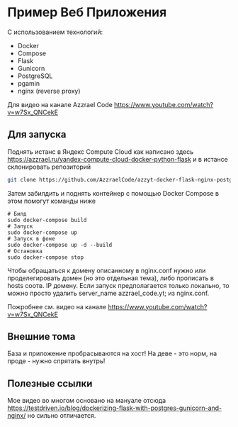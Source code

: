 # Пример Веб Приложения

С использованием технологий:

- Docker 
- Compose 
- Flask 
- Gunicorn 
- PostgreSQL 
- pgamin
- nginx (reverse proxy) 

Для видео на канале Azzrael Code https://www.youtube.com/watch?v=w7Sx_QNCekE

## Для запуска

Поднять истанс в Яндекс Compute Cloud как написано здесь https://azzrael.ru/yandex-compute-cloud-docker-python-flask 
и в истансе склонировать репозиторий

```bash
git clone https://github.com/AzzraelCode/azzyt-docker-flask-nginx-postgresql.git app
```

Затем забилдить и поднять контейнер с помощью Docker Compose
в этом помогут команды ниже

```
# Билд
sudo docker-compose build
# Запуск
sudo docker-compose up
# Запуск в фоне
sudo docker-compose up -d --build
# Остановка
sudo docker-compose stop
```
Чтобы обращаться к домену описанному в nginx.conf нужно или проделегировать домен (но это отдельная тема),
либо прописать в hosts соотв. IP домену. Если запуск предполагается только локально, то можно просто удалить server_name azzrael_code.yt;
из nginx.conf. 

Пожробнее см. видео на канале https://www.youtube.com/watch?v=w7Sx_QNCekE

## Внешние тома

База и приложение пробрасываются на хост! На деве - это норм, на проде - нужно спрятать внутрь!

## Полезные ссылки

Мое видео во многом основано на мануале отсюда https://testdriven.io/blog/dockerizing-flask-with-postgres-gunicorn-and-nginx/ но сильно отличается. 
